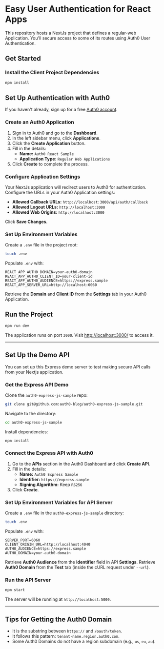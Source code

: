 # Easy User Authentication for React Apps

This repository hosts a NextJs project that defines a regular-web Application. You'll secure access to some of its routes using Auth0 User Authentication.

## Get Started

### Install the Client Project Dependencies
```sh
npm install
```

## Set Up Authentication with Auth0
If you haven't already, sign up for a free [Auth0 account](https://auth0.com/).

### Create an Auth0 Application
1. Sign in to Auth0 and go to the **Dashboard**.
2. In the left sidebar menu, click **Applications**.
3. Click the **Create Application** button.
4. Fill in the details:
   - **Name:** `Auth0 React Sample`
   - **Application Type:** `Regular Web Applications`
5. Click **Create** to complete the process.

### Configure Application Settings
Your NextJs application will redirect users to Auth0 for authentication. Configure the URLs in your Auth0 Application settings:

- **Allowed Callback URLs:** `http://localhost:3000/api/auth/callback`
- **Allowed Logout URLs:** `http://localhost:3000`
- **Allowed Web Origins:** `http://localhost:3000`

Click **Save Changes**.

### Set Up Environment Variables
Create a `.env` file in the project root:
```sh
touch .env
```
Populate `.env` with:
```env
REACT_APP_AUTH0_DOMAIN=your-auth0-domain
REACT_APP_AUTH0_CLIENT_ID=your-client-id
REACT_APP_AUTH0_AUDIENCE=https://express.sample
REACT_APP_SERVER_URL=http://localhost:6060
```
Retrieve the **Domain** and **Client ID** from the **Settings** tab in your Auth0 Application.

## Run the Project
```sh
npm run dev
```
The application runs on port `3000`. Visit [http://localhost:3000/](http://localhost:3000/) to access it.

---

## Set Up the Demo API
You can set up this Express demo server to test making secure API calls from your Nextjs application.

### Get the Express API Demo
Clone the `auth0-express-js-sample` repo:
```sh
git clone git@github.com:auth0-blog/auth0-express-js-sample.git
```
Navigate to the directory:
```sh
cd auth0-express-js-sample
```
Install dependencies:
```sh
npm install
```

### Connect the Express API with Auth0
1. Go to the **APIs** section in the Auth0 Dashboard and click **Create API**.
2. Fill in the details:
   - **Name:** `Auth0 Express Sample`
   - **Identifier:** `https://express.sample`
   - **Signing Algorithm:** Keep `RS256`
3. Click **Create**.

### Set Up Environment Variables for API Server
Create a `.env` file in the `auth0-express-js-sample` directory:
```sh
touch .env
```
Populate `.env` with:
```env
SERVER_PORT=6060
CLIENT_ORIGIN_URL=http://localhost:4040
AUTH0_AUDIENCE=https://express.sample
AUTH0_DOMAIN=your-auth0-domain
```
Retrieve **Auth0 Audience** from the **Identifier** field in API **Settings**.
Retrieve **Auth0 Domain** from the **Test** tab (inside the cURL request under `--url`).

### Run the API Server
```sh
npm start
```
The server will be running at `http://localhost:5000`.

---

## Tips for Getting the Auth0 Domain
- It is the substring between `https://` and `/oauth/token`.
- It follows this pattern: `tenant-name.region.auth0.com`.
- Some Auth0 Domains do not have a region subdomain (e.g., `us`, `eu`, `au`).
